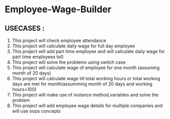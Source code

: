 # Employee-Wage-Builder
## USECASES :
1. This project will check employee attendance
2. This project will calculate daily wage for full day employee 
3. This project will add part time employee and will calculate daily wage for part time employees to0
4. This project will solve the problems using switch case
5. This project will calculate wage of employee for one month (assuming month of 20 days)
6. This project will calculate wage till total working hours or total working days are met for month(assumming month of 20 days and working hours=100)
7. This project will make use of instance method,variables and solve the problem
8. This project will add employee wage details for multiple companies and will use oops concepts
